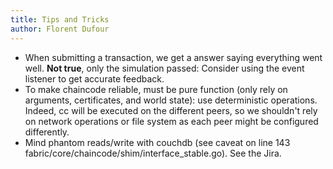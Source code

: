 ```yaml
---
title: Tips and Tricks
author: Florent Dufour
---
```


- When submitting a transaction, we get a answer saying everything went well. **Not true**, only the simulation passed: Consider using the event listener to get accurate feedback.
- To make chaincode reliable, must be pure function (only rely on arguments, certificates, and world state): use deterministic operations. Indeed, cc will be executed on the different peers, so we shouldn't rely on network operations or file system as each peer might be configured differently.
- Mind phantom reads/write with couchdb (see caveat on line 143 fabric/core/chaincode/shim/interface_stable.go). See the Jira.
